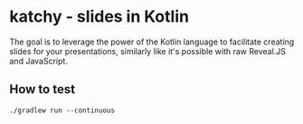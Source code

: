 # katchy - slides in Kotlin

The goal is to leverage the power of the Kotlin language to facilitate creating slides for your presentations, similarly
like it's possible with raw Reveal.JS and JavaScript.

## How to test

```
./gradlew run --continuous
```
